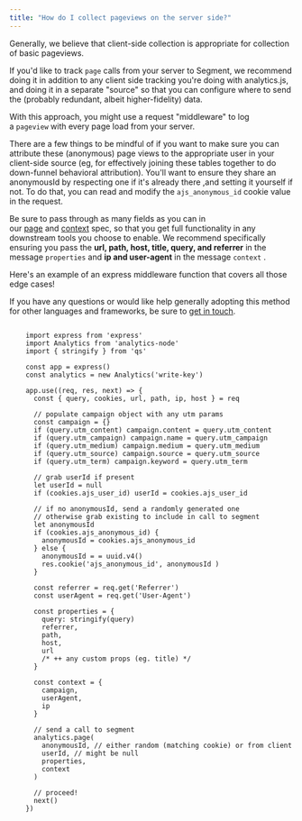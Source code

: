 ```yaml
---
title: "How do I collect pageviews on the server side?"
---
```


Generally, we believe that client-side collection is appropriate for collection of basic pageviews.

If you'd like to track `page` calls from your server to Segment, we recommend doing it in addition to any client side tracking you're doing with analytics.js, and doing it in a separate "source" so that you can configure where to send the (probably redundant, albeit higher-fidelity) data.

With this approach, you might use a request "middleware" to log a `pageview` with every page load from your server.

There are a few things to be mindful of if you want to make sure you can attribute these (anonymous) page views to the appropriate user in your client-side source (eg, for effectively joining these tables together to do down-funnel behavioral attribution). You'll want to ensure they share an anonymousId by respecting one if it's already there ,and setting it yourself if not. To do that, you can read and modify the `ajs_anonymous_id` cookie value in the request.

Be sure to pass through as many fields as you can in our [page](https://segment.com/docs/spec/page/) and [context](https://segment.com/docs/spec/common/) spec, so that you get full functionality in any downstream tools you choose to enable. We recommend specifically ensuring you pass the **url, path, host, title, query, and referrer** in the message `properties` and **ip and user-agent** in the message `context` .

Here's an example of an express middleware function that covers all those edge cases!

If you have any questions or would like help generally adopting this method for other languages and frameworks, be sure to [get in touch](https://segment.com/help/contact/).

```

    import express from 'express'
    import Analytics from 'analytics-node'
    import { stringify } from 'qs'

    const app = express()
    const analytics = new Analytics('write-key')

    app.use((req, res, next) => {
      const { query, cookies, url, path, ip, host } = req

      // populate campaign object with any utm params
      const campaign = {}
      if (query.utm_content) campaign.content = query.utm_content
      if (query.utm_campaign) campaign.name = query.utm_campaign
      if (query.utm_medium) campaign.medium = query.utm_medium
      if (query.utm_source) campaign.source = query.utm_source
      if (query.utm_term) campaign.keyword = query.utm_term

      // grab userId if present
      let userId = null
      if (cookies.ajs_user_id) userId = cookies.ajs_user_id

      // if no anonymousId, send a randomly generated one
      // otherwise grab existing to include in call to segment
      let anonymousId 
      if (cookies.ajs_anonymous_id) {
        anonymousId = cookies.ajs_anonymous_id
      } else {
        anonymousId = = uuid.v4()
        res.cookie('ajs_anonymous_id', anonymousId )
      }

      const referrer = req.get('Referrer')
      const userAgent = req.get('User-Agent')

      const properties = {
        query: stringify(query)
        referrer, 
        path,
        host,
        url
        /* ++ any custom props (eg. title) */
      }

      const context = {
        campaign,
        userAgent,
        ip
      }

      // send a call to segment
      analytics.page(
        anonymousId, // either random (matching cookie) or from client
        userId, // might be null
        properties, 
        context
      )

      // proceed!
      next()
    })
```
